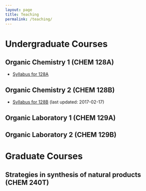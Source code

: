 ```yaml
---
layout: page
title: Teaching
permalink: /teaching/
---
```


# Undergraduate Courses


## Organic Chemistry 1 (CHEM 128A)

- [Syllabus for 128A][syllabus128a]

## Organic Chemistry 2 (CHEM 128B)

- [Syllabus for 128B][syllabus128b] (last updated: 2017-02-17)

## Organic Laboratory 1 (CHEM 129A)



## Organic Laboratory 2 (CHEM 129B)

# Graduate Courses

## Strategies in synthesis of natural products (CHEM 240T)

[syllabus128a]: http://

[syllabus128b]: https://docs.google.com/document/d/1uteb74c_4dgT671yANBiv_OFcJhZzsUOS9aT5vznYnM/edit#heading=h.vv2w3ufcxbni
